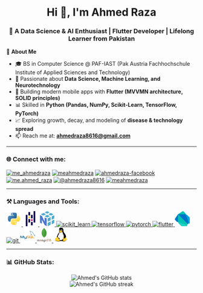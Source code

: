<h1 align="center">Hi 👋, I'm Ahmed Raza</h1>
<h3 align="center">🚀 A Data Science & AI Enthusiast | Flutter Developer | Lifelong Learner from Pakistan</h3>

🌱 **About Me**
- 🎓 BS in Computer Science @ PAF-IAST (Pak Austria Fachhochschule Institute of Applied Sciences and Technology)  
- 🤖 Passionate about **Data Science, Machine Learning, and Neurotechnology**  
- 📱 Building modern mobile apps with **Flutter (MVVMN architecture, SOLID principles)**  
- 📊 Skilled in **Python (Pandas, NumPy, Scikit-Learn, TensorFlow, PyTorch)**  
- 📈 Exploring growth, decay, and modeling of **disease & technology spread**  
- 📫 Reach me at: **ahmedraza8616@gmail.com**  

---

<h3 align="left">🌐 Connect with me:</h3>
<p align="left">
<a href="https://twitter.com/me_ahmedraza" target="blank"><img align="center" src="https://raw.githubusercontent.com/rahuldkjain/github-profile-readme-generator/master/src/images/icons/Social/twitter.svg" alt="me_ahmedraza" height="30" width="40" /></a>
<a href="https://linkedin.com/in/meahmedraza" target="blank"><img align="center" src="https://raw.githubusercontent.com/rahuldkjain/github-profile-readme-generator/master/src/images/icons/Social/linked-in-alt.svg" alt="meahmedraza" height="30" width="40" /></a>
<a href="https://web.facebook.com/profile.php?id=100050948610246" target="blank"><img align="center" src="https://raw.githubusercontent.com/rahuldkjain/github-profile-readme-generator/master/src/images/icons/Social/facebook.svg" alt="ahmedraza-facebook" height="30" width="40" /></a>
<a href="https://instagram.com/me.ahmed_raza" target="blank"><img align="center" src="https://raw.githubusercontent.com/rahuldkjain/github-profile-readme-generator/master/src/images/icons/Social/instagram.svg" alt="me.ahmed_raza" height="30" width="40" /></a>
<a href="https://medium.com/@ahmedraza8616" target="blank"><img align="center" src="https://raw.githubusercontent.com/rahuldkjain/github-profile-readme-generator/master/src/images/icons/Social/medium.svg" alt="@ahmedraza8616" height="30" width="40" /></a>
<a href="https://www.leetcode.com/meahmedraza" target="blank"><img align="center" src="https://raw.githubusercontent.com/rahuldkjain/github-profile-readme-generator/master/src/images/icons/Social/leet-code.svg" alt="meahmedraza" height="30" width="40" /></a>
</p>

---

<h3 align="left">⚒️ Languages and Tools:</h3>
<p align="left"> 
<a href="https://www.python.org" target="_blank" rel="noreferrer"> <img src="https://raw.githubusercontent.com/devicons/devicon/master/icons/python/python-original.svg" alt="python" width="40" height="40"/> </a>
<a href="https://pandas.pydata.org/" target="_blank" rel="noreferrer"> <img src="https://raw.githubusercontent.com/devicons/devicon/2ae2a900d2f041da66e950e4d48052658d850630/icons/pandas/pandas-original.svg" alt="pandas" width="40" height="40"/> </a>
<a href="https://numpy.org/" target="_blank" rel="noreferrer"> <img src="https://raw.githubusercontent.com/devicons/devicon/master/icons/numpy/numpy-original.svg" alt="numpy" width="40" height="40"/> </a>
<a href="https://scikit-learn.org/" target="_blank" rel="noreferrer"> <img src="https://upload.wikimedia.org/wikipedia/commons/0/05/Scikit_learn_logo_small.svg" alt="scikit_learn" width="40" height="40"/> </a>
<a href="https://www.tensorflow.org" target="_blank" rel="noreferrer"> <img src="https://www.vectorlogo.zone/logos/tensorflow/tensorflow-icon.svg" alt="tensorflow" width="40" height="40"/> </a>
<a href="https://pytorch.org/" target="_blank" rel="noreferrer"> <img src="https://www.vectorlogo.zone/logos/pytorch/pytorch-icon.svg" alt="pytorch" width="40" height="40"/> </a>
<a href="https://flutter.dev" target="_blank" rel="noreferrer"> <img src="https://www.vectorlogo.zone/logos/flutterio/flutterio-icon.svg" alt="flutter" width="40" height="40"/> </a>
<a href="https://dart.dev" target="_blank" rel="noreferrer"> <img src="https://raw.githubusercontent.com/devicons/devicon/master/icons/dart/dart-original.svg" alt="dart" width="40" height="40"/> </a>
<a href="https://git-scm.com/" target="_blank" rel="noreferrer"> <img src="https://www.vectorlogo.zone/logos/git-scm/git-scm-icon.svg" alt="git" width="40" height="40"/> </a>
<a href="https://www.mysql.com/" target="_blank" rel="noreferrer"> <img src="https://raw.githubusercontent.com/devicons/devicon/master/icons/mysql/mysql-original-wordmark.svg" alt="mysql" width="40" height="40"/> </a>
<a href="https://www.mongodb.com/" target="_blank" rel="noreferrer"> <img src="https://raw.githubusercontent.com/devicons/devicon/master/icons/mongodb/mongodb-original-wordmark.svg" alt="mongodb" width="40" height="40"/> </a>
<a href="https://www.linux.org/" target="_blank" rel="noreferrer"> <img src="https://raw.githubusercontent.com/devicons/devicon/master/icons/linux/linux-original.svg" alt="linux" width="40" height="40"/> </a>
</p>

---

<h3 align="left">📊 GitHub Stats:</h3>
<p align="center">
  <img src="https://github-readme-stats.vercel.app/api?username=meahmedraza&show_icons=true&theme=tokyonight" alt="Ahmed's GitHub stats" />
  <br/>
  <img src="https://github-readme-streak-stats.herokuapp.com/?user=meahmedraza&theme=tokyonight" alt="Ahmed's GitHub streak" />
</p>
